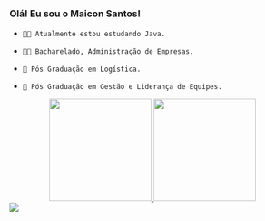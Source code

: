 ### Olá! Eu sou o Maicon Santos!

-     👩‍💻 Atualmente estou estudando Java.
-     👨‍🎓 Bacharelado, Administração de Empresas.
-     📜 Pós Graduação em Logística.
-     📜 Pós Graduação em Gestão e Liderança de Equipes.

<div align="center">
  <a href="https://github.com/rafaballerini">
  <img height="180em" src="https://github-readme-stats.vercel.app/api?username=maicons89&show_icons=true&theme=dark&include_all_commits=true&count_private=true"/>
  <img height="180em" src="https://github-readme-stats.vercel.app/api/top-langs/?username=maicons89&layout=compact&langs_count=7&theme=dark"/>
</div>
  
  <div>
  <a href="https://instagram.com/maicons89" target="_blank"><img src="https://img.shields.io/badge/-Instagram-%23E4405F?style=for-the- badge&logo=instagram&logoColor=white" target="_blank"></a>    
</div>

